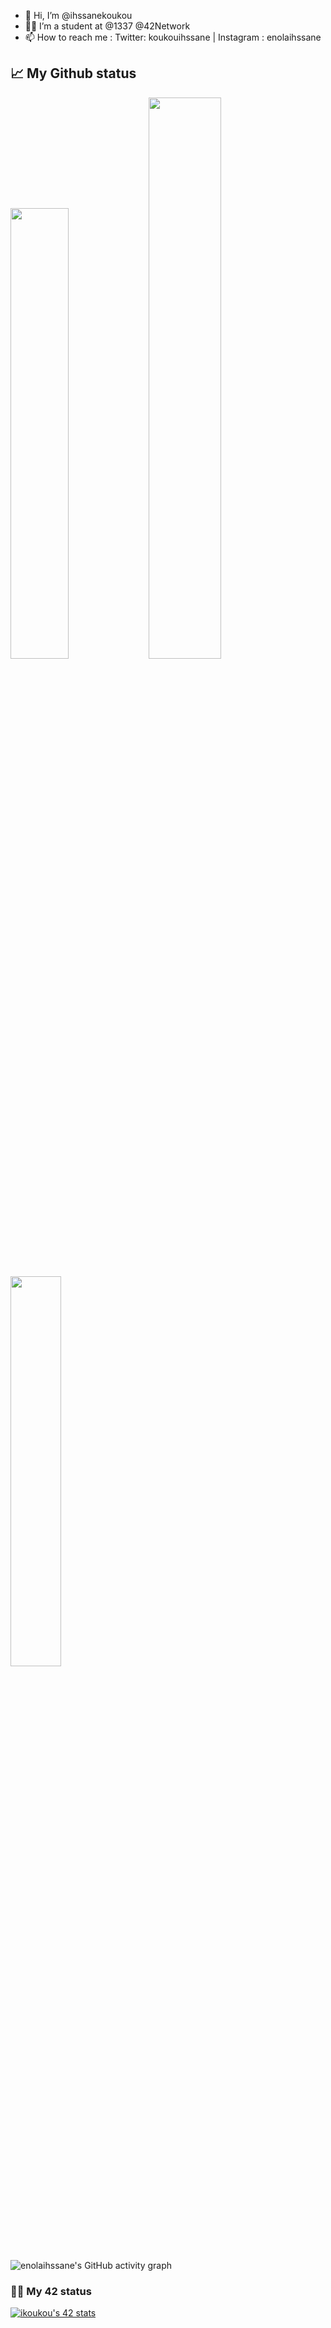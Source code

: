 - 👋 Hi, I’m @ihssanekoukou
- 👩‍🎓 I’m a student at @1337 @42Network
- 📫 How to reach me : Twitter: koukouihssane | Instagram : enolaihssane

<!---
ihssanekoukou/ihssanekoukou is a ✨ special ✨ repository because its `README.md` (this file) appears on your GitHub profile.
You can click the Preview link to take a look at your changes.
--->

## 📈 My Github status

<p align="left">
  <img width="43%" src="https://awesome-github-stats.azurewebsites.net/user-stats/enolaihssane?cardType=github&theme=radical" />
  <img width="48%" src="https://github-readme-streak-stats.herokuapp.com/?user=enolaihssane&theme=radical" />
</p>

<p align="left">
   <img width="40%" src="https://github-readme-stats.vercel.app/api/top-langs/?username=enolaihssane&layout=compact&theme=radical" />
</p>

![enolaihssane's GitHub activity graph](https://activity-graph.herokuapp.com/graph?username=enolaihssane&theme=redical)

### 👨‍💻 My 42 status

[![ikoukou's 42 stats](https://badge42.vercel.app/api/v2/cl1r2c1e4001109mm5o9hupa7/stats?cursusId=21&coalitionId=76)](https://github.com/enolaihssane/Enolaihssane1/main/README.md)

